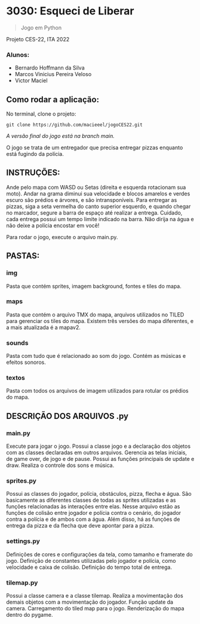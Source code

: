# 3030: Esqueci de Liberar

> Jogo em Python

Projeto CES-22, ITA 2022

### Alunos:

<!--ts-->

-   Bernardo Hoffmann da Silva
-   Marcos Vinicius Pereira Veloso
-   Victor Maciel
<!--te-->

## Como rodar a aplicação:

No terminal, clone o projeto:

```
git clone https://github.com/macieeel/jogoCES22.git
```

_A versão final do jogo está na branch main._

O jogo se trata de um entregador que precisa entregar pizzas enquanto está fugindo da polícia.

## INSTRUÇÕES:

Ande pelo mapa com WASD ou Setas (direita e esquerda rotacionam sua moto).
Andar na grama diminui sua velocidade e blocos amarelos e verdes escuro são prédios e árvores, e são intransponíveis.
Para entregar as pizzas, siga a seta vermelha do canto superior esquerdo, e quando chegar no marcador, segure a barra de espaço até realizar a entrega.
Cuidado, cada entrega possui um tempo limite indicado na barra.
Não dirija na água e não deixe a polícia encostar em você!

Para rodar o jogo, execute o arquivo main.py.

## PASTAS:

### img

Pasta que contém sprites, imagem background, fontes e tiles do mapa.

### maps

Pasta que contém o arquivo TMX do mapa, arquivos utilizados no TILED para gerenciar os tiles do mapa. Existem três versões do mapa diferentes, e a mais atualizada é a mapav2.

### sounds

Pasta com tudo que é relacionado ao som do jogo. Contém as músicas e efeitos sonoros.

### textos

Pasta com todos os arquivos de imagem utilizados para rotular os prédios do mapa.

## DESCRIÇÃO DOS ARQUIVOS .py

### main.py

Execute para jogar o jogo. Possui a classe jogo e a declaração dos objetos com as classes declaradas em outros arquivos. Gerencia as telas iniciais, de game over, de jogo e de pause. Possui as funções principais de update e draw. Realiza o controle dos sons e música.

### sprites.py

Possui as classes do jogador, polícia, obstáculos, pizza, flecha e água. São basicamente as diferentes classes de todas as sprites utilizadas e as funções relacionadas às interações entre elas. Nesse arquivo estão as funções de colisão entre jogador e polícia contra o cenário, do jogador contra a polícia e de ambos com a água. Além disso, há as funções de entrega da pizza e da flecha que deve apontar para a pizza.

### settings.py

Definições de cores e configurações da tela, como tamanho e framerate do jogo. Definição de constantes utilizadas pelo jogador e polícia, como velocidade e caixa de colisão. Definição do tempo total de entrega.

### tilemap.py

Possui a classe camera e a classe tilemap. Realiza a movimentação dos demais objetos com a movimentação do jogador. Função update da camera. Carregamento do tiled map para o jogo. Renderização do mapa dentro do pygame.
